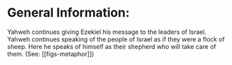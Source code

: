 # General Information:

Yahweh continues giving Ezekiel his message to the leaders of Israel. Yahweh continues speaking of the people of Israel as if they were a flock of sheep. Here he speaks of himself as their shepherd who will take care of them. (See: [[figs-metaphor]])